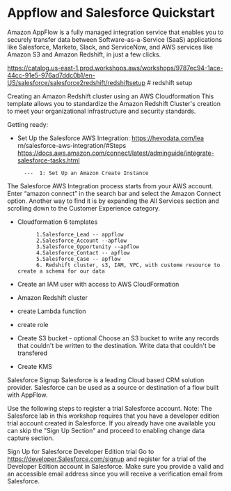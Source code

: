 # Appflow and Salesforce Quickstart

Amazon AppFlow is a fully managed integration service that enables you to securely transfer data between Software-as-a-Service (SaaS) applications like Salesforce, Marketo, Slack, and ServiceNow, and AWS services like Amazon S3 and Amazon Redshift, in just a few clicks.

<https://catalog.us-east-1.prod.workshops.aws/workshops/9787ec94-1ace-44cc-91e5-976ad7ddc0b1/en-US/salesforce/salesforce2redshift/redshiftsetup> # redshift setup

Creating an Amazon Redshift cluster using an AWS Cloudformation
This template allows you to standardize the Amazon Redshift Cluster's creation to meet your organizational infrastructure and security standards.

Getting ready:

- Set Up the Salesforce AWS Integration: <https://hevodata.com/lea> rn/salesforce-aws-integration/#Steps
<https://docs.aws.amazon.com/connect/latest/adminguide/integrate-salesforce-tasks.html>

        ---  1: Set Up an Amazon Create Instance

The Salesforce AWS Integration process starts from your AWS account. Enter “amazon connect” in the search bar and select the Amazon Connect option. Another way to find it is by expanding the All Services section and scrolling down to the Customer Experience category.

- Cloudformation 6 templates 
        
            1.Salesforce_Lead -- appflow 
            2.Salesforce_Account --apflow 
            3.Salesforce_Opportunity --apflow 
            4.Salesforce_Contact -- apflow 
            5.Salesforce_Case -- apflow 
            6. Redshift cluster, s3, IAM, VPC, with custome resource to create a schema for our data 

- Create an IAM user with access to AWS CloudFormation
- Amazon Redshift cluster
- create Lambda function
- create role
- Create S3 bucket - optional
                Choose an S3 bucket to write any records that couldn't be written to the destination. Write data that couldn't be transfered
- Create KMS

Salesforce Signup
Salesforce is a leading Cloud based CRM solution provider. Salesforce can be used as a source or destination of a flow built with AppFlow.

Use the following steps to register a trial Salesforce account. Note: The Salesforce lab in this workshop requires that you have a developer edition trial account created in Salesforce. If you already have one available you can skip the "Sign Up Section" and proceed to enabling change data capture section.

Sign Up for Salesforce Developer Edition trial
Go to <https://developer.Salesforce.com/signup>  and register for a trial of the Developer Edition account in Salesforce. Make sure you provide a valid and an accessible email address since you will receive a verification email from Salesforce.
